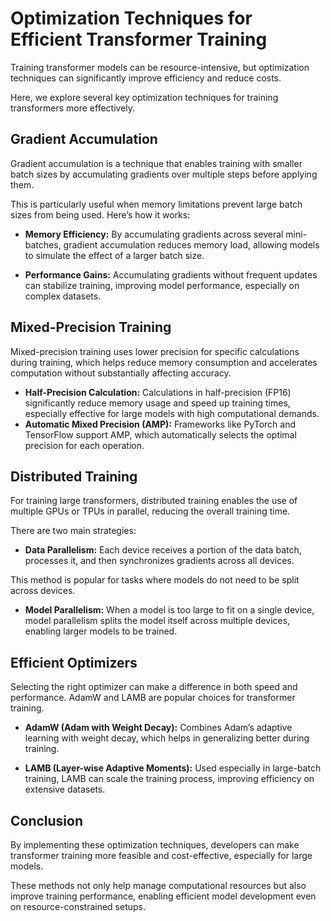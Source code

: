# Optimization Techniques for Efficient Transformer Training

Training transformer models can be resource-intensive, but optimization techniques can significantly improve efficiency and reduce costs.

Here, we explore several key optimization techniques for training transformers more effectively.

## Gradient Accumulation

Gradient accumulation is a technique that enables training with smaller batch sizes by accumulating gradients over multiple steps before applying them.

This is particularly useful when memory limitations prevent large batch sizes from being used. Here’s how it works:

- **Memory Efficiency:** By accumulating gradients across several mini-batches, gradient accumulation reduces memory load, allowing models to simulate the effect of a larger batch size.
    
- **Performance Gains:** Accumulating gradients without frequent updates can stabilize training, improving model performance, especially on complex datasets.
    

## Mixed-Precision Training

Mixed-precision training uses lower precision for specific calculations during training, which helps reduce memory consumption and accelerates computation without substantially affecting accuracy.

- **Half-Precision Calculation:** Calculations in half-precision (FP16) significantly reduce memory usage and speed up training times, especially effective for large models with high computational demands.
- **Automatic Mixed Precision (AMP):** Frameworks like PyTorch and TensorFlow support AMP, which automatically selects the optimal precision for each operation.

## Distributed Training

For training large transformers, distributed training enables the use of multiple GPUs or TPUs in parallel, reducing the overall training time.

There are two main strategies:

- **Data Parallelism:** Each device receives a portion of the data batch, processes it, and then synchronizes gradients across all devices.

This method is popular for tasks where models do not need to be split across devices.

- **Model Parallelism:** When a model is too large to fit on a single device, model parallelism splits the model itself across multiple devices, enabling larger models to be trained.

## Efficient Optimizers

Selecting the right optimizer can make a difference in both speed and performance. AdamW and LAMB are popular choices for transformer training.

- **AdamW (Adam with Weight Decay):** Combines Adam’s adaptive learning with weight decay, which helps in generalizing better during training.
    
- **LAMB (Layer-wise Adaptive Moments):** Used especially in large-batch training, LAMB can scale the training process, improving efficiency on extensive datasets.

## Conclusion

By implementing these optimization techniques, developers can make transformer training more feasible and cost-effective, especially for large models.

These methods not only help manage computational resources but also improve training performance, enabling efficient model development even on resource-constrained setups.
